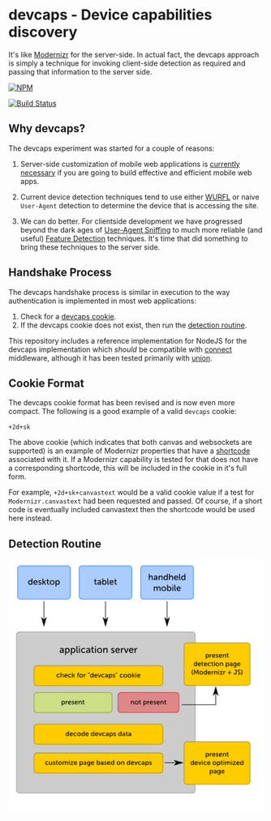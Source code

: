 # devcaps - Device capabilities discovery

It's like [Modernizr](http://modernizr.com) for the server-side.  In actual
fact, the devcaps approach is simply a technique for invoking client-side
detection as required and passing that information to the server side.


[![NPM](https://nodei.co/npm/devcaps.png)](https://nodei.co/npm/devcaps/)

[![Build Status](https://img.shields.io/travis/DamonOehlman/devcaps.svg?branch=master)](https://travis-ci.org/DamonOehlman/devcaps) 

## Why devcaps?

The devcaps experiment was started for a couple of reasons:

1. Server-side customization of mobile web applications is
   [currently necessary](http://www.cloudfour.com/css-media-query-for-mobile-is-fools-gold/)
   if you are going to build effective and efficient mobile web apps.

2. Current device detection techniques tend to use either
   [WURFL](http://www.scientiamobile.com/) or naive `User-Agent` detection
   to determine the device that is accessing the site.

3. We can do better. For clientside development we have progressed beyond the
   dark ages of [User-Agent Sniffing](https://secure.wikimedia.org/wikipedia/en/wiki/Browser_sniffing)
   to much more reliable (and useful)
   [Feature Detection](http://www.html5rocks.com/en/tutorials/detection/index.html)
   techniques. It's time that did something to bring these techniques to the server side.

## Handshake Process

The devcaps handshake process is similar in execution to the way authentication is
implemented in most web applications:

1. Check for a [devcaps cookie](#cookie-format).
2. If the devcaps cookie does not exist, then run the
   [detection routine](#detection-routine).

This repository includes a reference implementation for NodeJS for the
devcaps implementation which _should_ be compatible with
[connect](https://github.com/senchalabs/connect) middleware, although it has
been tested primarily with [union](https://github.com/flatiron/union).

## Cookie Format

The devcaps cookie format has been revised and is now even more compact. The
following is a good example of a valid `devcaps` cookie:

```
+2d+sk
```

The above cookie (which indicates that both canvas and websockets are supported)
is an example of Modernizr properties that have a
[shortcode](https://github.com/DamonOehlman/devcaps/blob/master/codes.js)
associated with it. If a Modernizr capability is tested for that does not have a
corresponding shortcode, this will be included in the cookie in it's full form.

For example, `+2d+sk+canvastext` would be a valid cookie value if a test for
`Modernizr.canvastext` had been requested and passed.  Of course, if a short code
is eventually included canvastext then the shortcode would be used here instead.

## Detection Routine

![](https://raw.githubusercontent.com/DamonOehlman/devcaps/master/design/devcaps-process.png)
